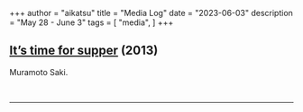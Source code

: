 +++
author = "aikatsu"
title = "Media Log"
date = "2023-06-03"
description = "May 28 - June 3"
tags = [
    "media",
]
+++

## [It’s time for supper](https://www.youtube.com/watch?v=rDRrZycGqt8) (2013)

Muramoto Saki.

<br>

---

<br>





